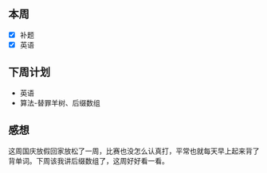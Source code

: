 ﻿## 本周

 - [x] 补题
 - [x] 英语

## 下周计划

- 英语
- 算法-替罪羊树、后缀数组

## 感想
这周国庆放假回家放松了一周，比赛也没怎么认真打，平常也就每天早上起来背了背单词。下周该我讲后缀数组了，这周好好看一看。
